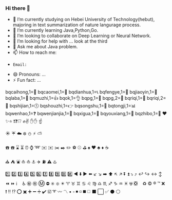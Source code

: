 ### Hi there 👋

- 🔭 I’m currently studying on Hebei University of Technology(hebut), majoring in text summarization of nature langurage process.
- 🌱 I’m currently learning Java,Python,Go.
- 👯 I’m looking to collaborate on Deep Learning or Neural Network.
- 🤔 I’m looking for help with ... look at the third
- 💬 Ask me about Java problem.
- 📫 How to reach me: 
-     Email:
- 😄 Pronouns: ...
- ⚡ Fun fact: ...

bqcaihong,1=&#x1F308;
bqcaomei,1=&#x1F353;
bqdianhua,1=&#x1F4DE;
bqfengye,1=&#x1F341;
bqjiaoyin,1=&#x1F463;
bqlaba,1=&#x1F4E3;
bqmuzhi,1=&#x1F44D;
bqok,1=&#x1F44C;
bqpg,1=&#x1F34E; 
bqpg,2=&#x1F34F;
bqriqi,1=&#x1F4C6;
bqriqi,2=&#x1F4C5;
bqshijian,1=&#x1F554; 
bqshouzhi,1=&#x1F449; 
bqsongshu,1=&#x1F332;
bqtongji,1=&#x1F4CA; 
bqwenhao,1=&#x2753; 
bqwenjianjia,1=&#x1F4C2;
bqxigua,1=&#x1F349; 
bqyouxiang,1=&#x1F4E7;
bqzhibo,1=&#x1F3A6;
❤️ ✨⭐ ❗❓❕❔ ✊✌️ ✋✋ ☝️

☀️ ☔ ☁️ ❄️ ⛄ ⚡ ⛅

☎️ ☎️ ⌛ ⏳ ⏰ ⌚ ➿ ✉️ ✉️ ✂️ ✒️ ✏️ ⚽ ⚾️ ⛳ ♠️ ♥️ ♣️ ♦️ ☕

⛪ ⛺ ⛲ ⛵ ⛵ ⚓ ✈️ ⛽ ⚠️ ♨️

1️⃣ 2️⃣ 3️⃣ 4️⃣ 5️⃣ 6️⃣ 7️⃣ 8️⃣ 9️⃣ 0️⃣ #️⃣ ◀️ ⬇️ ▶️ ⬅️ ↙️ ↘️ ➡️ ⬆️ ↖️ ↗️ ⏬ ⏫ ⤵️ ⤴️ ↩️ ↪️ ↔️ ↕️ ⏪ ⏩ ℹ️ ️ ️ ️ ♿ ㊙️ ㊗️ Ⓜ️ ⛔ ✳️ ❇️ ✴️ ♈ ♉ ♊ ♋ ♌ ♍ ♎ ♏ ♐ ♑ ♒ ♓ ⛎ ❎ ️ ️ ️ ♻️ ©️ ®️ ™️ ❌ ❗ ‼️ ⁉️ ⭕ ✖️ ➕ ➖ ➗ ✔️ ☑️ ➰ 〰️ 〽️ ▪️ ▫️ ◾ ◽ ◼️ ◻️ ⬛ ⬜ ✅ ⚫ ⚪
